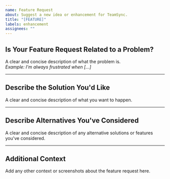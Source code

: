 ```yaml
---
name: Feature Request
about: Suggest a new idea or enhancement for TeamSync.
title: "[FEATURE]"
labels: enhancement
assignees: ""
---
```


## Is Your Feature Request Related to a Problem?
A clear and concise description of what the problem is.  
_Example: I'm always frustrated when [...]_

---

## Describe the Solution You'd Like
A clear and concise description of what you want to happen.

---

## Describe Alternatives You've Considered
A clear and concise description of any alternative solutions or features you've considered.

---

## Additional Context
Add any other context or screenshots about the feature request here.

